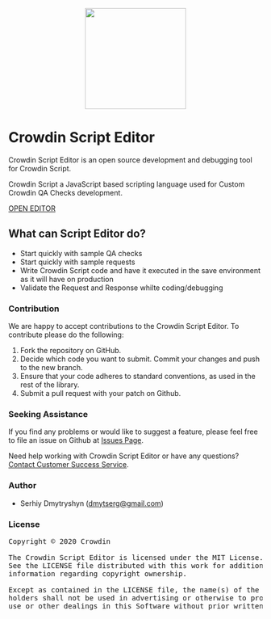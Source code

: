[<p align="center"><img src="https://support.crowdin.com/assets/logos/crowdin-dark-symbol.png" data-canonical-src="https://support.crowdin.com/assets/logos/crowdin-dark-symbol.png" width="200" height="200" align="center"/></p>](https://crowdin.com)

# Crowdin Script Editor

Crowdin Script Editor is an open source development and debugging tool for Crowdin Script. 

Crowdin Script a JavaScript based scripting language used for Custom Crowdin QA Checks development.

[OPEN EDITOR](https://crowdin.github.io/crowdin-script-editor/)

## What can Script Editor do?
* Start quickly with sample QA checks
* Start quickly with sample requests
* Write Crowdin Script code and have it executed in the save environment as it will have on production
* Validate the Request and Response whilte coding/debugging

### Contribution

We are happy to accept contributions to the Crowdin Script Editor. To contribute please do the following:

1. Fork the repository on GitHub.
2. Decide which code you want to submit. Commit your changes and push to the new branch.
3. Ensure that your code adheres to standard conventions, as used in the rest of the library.
4. Submit a pull request with your patch on Github.

### Seeking Assistance

If you find any problems or would like to suggest a feature, please feel free to file an issue on Github at [Issues Page](https://github.com/crowdin/crowdin-script-editor/issues).

Need help working with Crowdin Script Editor or have any questions?
[Contact Customer Success Service](https://crowdin.com/contacts).

### Author

- Serhiy Dmytryshyn (dmytserg@gmail.com)

### License

<pre>
Copyright © 2020 Crowdin

The Crowdin Script Editor is licensed under the MIT License.
See the LICENSE file distributed with this work for additional
information regarding copyright ownership.

Except as contained in the LICENSE file, the name(s) of the above copyright
holders shall not be used in advertising or otherwise to promote the sale,
use or other dealings in this Software without prior written authorization.
</pre>
